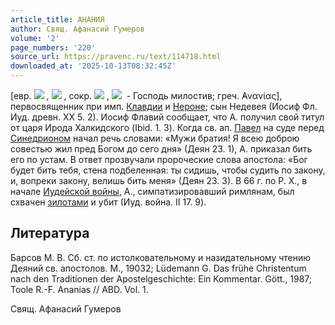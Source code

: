 ```yaml
---
article_title: АНАНИЯ
author: Свящ. Афанасий Гумеров
volume: '2'
page_numbers: '220'
source_url: https://pravenc.ru/text/114718.html
downloaded_at: '2025-10-13T08:32:45Z'
---
```


[евр. ![](https://pravenc.ru/char/2712331/whynnj/image.png) , ![](https://pravenc.ru/char/26062/Hx24nanyAhU/image.png) , сокр. ![](https://pravenc.ru/char/2712331/hynnj/image.png) , ![](https://pravenc.ru/char/26062/Hx24nanyA/image.png)  - Господь милостив; греч. ̓Ανανίας], первосвященник при имп. [Клавдии](https://pravenc.ru/text/Клавдии.html) и [Нероне](https://pravenc.ru/text/Нероне.html); сын Недевея (Иосиф Фл. Иуд. древн. ХХ 5. 2). Иосиф Флавий сообщает, что А. получил свой титул от царя Ирода Халкидского (Ibid. 1. 3). Когда св. ап. [Павел](https://pravenc.ru/text/Павел.html) на суде перед [Синедрионом](https://pravenc.ru/text/Синедрионом.html) начал речь словами: «Мужи братия! Я всею доброю совестью жил пред Богом до сего дня» (Деян 23. 1), А. приказал бить его по устам. В ответ прозвучали пророческие слова апостола: «Бог будет бить тебя, стена подбеленная: ты сидишь, чтобы судить по закону, и, вопреки закону, велишь бить меня» (Деян 23. 3). В 66 г. по Р. Х., в начале [Иудейской войны](<https://pravenc.ru/text/Иудейской войны.html>), А., симпатизировавший римлянам, был схвачен [зилотами](https://pravenc.ru/text/зилотами.html) и убит (Иуд. война. II 17. 9).

## Литература

Барсов М. В. Сб. ст. по истолковательному и назидательному чтению Деяний св. апостолов. М., 19032; Lüdemann G. Das frühe Christentum nach den Traditionen der Apostelgeschichte: Ein Kommentar. Gött., 1987; Toole R.-F. Ananias // ABD. Vol. 1.

Свящ. Афанасий Гумеров
